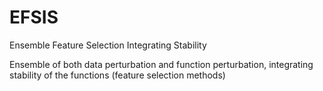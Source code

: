 # EFSIS
Ensemble Feature Selection Integrating Stability

Ensemble of both data perturbation and function perturbation, integrating stability of the functions (feature selection methods)
